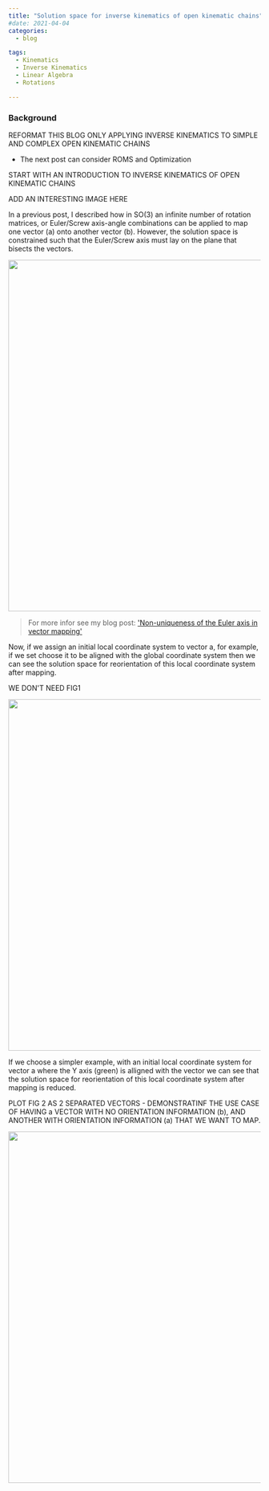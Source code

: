 ```yaml
---
title: "Solution space for inverse kinematics of open kinematic chains"
#date: 2021-04-04
categories:
  - blog

tags:
  - Kinematics
  - Inverse Kinematics
  - Linear Algebra
  - Rotations

---
```


### Background

REFORMAT THIS BLOG ONLY APPLYING INVERSE KINEMATICS TO SIMPLE AND COMPLEX OPEN KINEMATIC CHAINS
- The next post can consider ROMS and Optimization

START WITH AN INTRODUCTION TO INVERSE KINEMATICS OF OPEN KINEMATIC CHAINS
 

ADD AN INTERESTING IMAGE HERE

In a previous post, I described how in SO(3) an infinite number of rotation matrices, or Euler/Screw axis-angle combinations can be applied to map one vector (a) onto another vector (b). However, the solution space is constrained such that the Euler/Screw axis must lay on the plane that bisects the vectors.

<p align="center">
  <img src="/assets/images/Optimized-Inverse-Kinematics/fig0.gif" width="700">
</p>

> For more infor see my blog post:
> ['Non-uniqueness of the Euler axis in vector mapping'](https://kevgildea.github.io/blog/Euler-Axis-Vector-Mapping/)

Now, if we assign an initial local coordinate system to vector a, for example, if we set choose it to be aligned with the global coordinate system then we can see the solution space for reorientation of this local coordinate system after mapping. 

WE DON'T NEED FIG1

<p align="center">
  <img src="/assets/images/Optimized-Inverse-Kinematics/fig1.gif" width="700">
</p>

If we choose a simpler example, with an initial local coordinate system for vector a where the Y axis (green) is alligned with the vector we can see that the solution space for reorientation of this local coordinate system after mapping is reduced. 

PLOT FIG 2 AS 2 SEPARATED VECTORS - DEMONSTRATINF THE USE CASE OF HAVING a VECTOR WITH NO ORIENTATION INFORMATION (b), AND ANOTHER WITH ORIENTATION INFORMATION (a) THAT WE WANT TO MAP.

<p align="center">
  <img src="/assets/images/Optimized-Inverse-Kinematics/fig2.gif" width="700">
</p>


